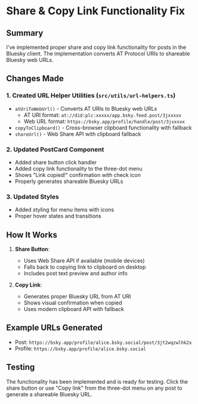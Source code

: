 # Share & Copy Link Functionality Fix

## Summary

I've implemented proper share and copy link functionality for posts in the Bluesky client. The implementation converts AT Protocol URIs to shareable Bluesky web URLs.

## Changes Made

### 1. Created URL Helper Utilities (`src/utils/url-helpers.ts`)

- `atUriToWebUrl()` - Converts AT URIs to Bluesky web URLs
  - AT URI format: `at://did:plc:xxxxx/app.bsky.feed.post/3jxxxxx`
  - Web URL format: `https://bsky.app/profile/handle/post/3jxxxxx`
- `copyToClipboard()` - Cross-browser clipboard functionality with fallback
- `shareUrl()` - Web Share API with clipboard fallback

### 2. Updated PostCard Component

- Added share button click handler
- Added copy link functionality to the three-dot menu
- Shows "Link copied!" confirmation with check icon
- Properly generates shareable Bluesky URLs

### 3. Updated Styles

- Added styling for menu items with icons
- Proper hover states and transitions

## How It Works

1. **Share Button**:
   - Uses Web Share API if available (mobile devices)
   - Falls back to copying link to clipboard on desktop
   - Includes post text preview and author info

2. **Copy Link**:
   - Generates proper Bluesky URL from AT URI
   - Shows visual confirmation when copied
   - Uses modern clipboard API with fallback

## Example URLs Generated

- Post: `https://bsky.app/profile/alice.bsky.social/post/3jt2wqzwlhk2x`
- Profile: `https://bsky.app/profile/alice.bsky.social`

## Testing

The functionality has been implemented and is ready for testing. Click the share button or use "Copy link" from the three-dot menu on any post to generate a shareable Bluesky URL.
